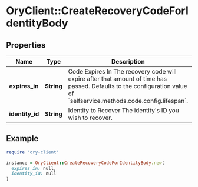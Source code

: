 # OryClient::CreateRecoveryCodeForIdentityBody

## Properties

| Name | Type | Description | Notes |
| ---- | ---- | ----------- | ----- |
| **expires_in** | **String** | Code Expires In  The recovery code will expire after that amount of time has passed. Defaults to the configuration value of &#x60;selfservice.methods.code.config.lifespan&#x60;. | [optional] |
| **identity_id** | **String** | Identity to Recover  The identity&#39;s ID you wish to recover. |  |

## Example

```ruby
require 'ory-client'

instance = OryClient::CreateRecoveryCodeForIdentityBody.new(
  expires_in: null,
  identity_id: null
)
```

